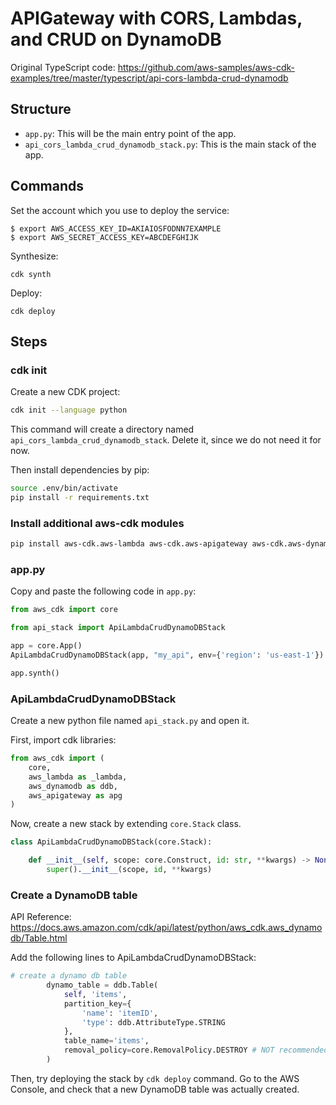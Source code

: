 
# APIGateway with CORS, Lambdas, and CRUD on DynamoDB
Original TypeScript code: https://github.com/aws-samples/aws-cdk-examples/tree/master/typescript/api-cors-lambda-crud-dynamodb


## Structure
  * `app.py`: This will be the main entry point of the app.
  * `api_cors_lambda_crud_dynamodb_stack.py`: This is the main stack of the app.

## Commands
Set the account which you use to deploy the service:
```
$ export AWS_ACCESS_KEY_ID=AKIAIOSFODNN7EXAMPLE
$ export AWS_SECRET_ACCESS_KEY=ABCDEFGHIJK
```

Synthesize:
```
cdk synth
```

Deploy:
```
cdk deploy
```

## Steps

### cdk init
Create a new CDK project:
```bash
cdk init --language python
```
This command will create a directory named `api_cors_lambda_crud_dynamodb_stack`. Delete it, since we do not need it for now.

Then install dependencies by pip:
```bash
source .env/bin/activate
pip install -r requirements.txt
```

### Install additional aws-cdk modules
```bash
pip install aws-cdk.aws-lambda aws-cdk.aws-apigateway aws-cdk.aws-dynamodb
```

### app.py
Copy and paste the following code in `app.py`:
```python
from aws_cdk import core

from api_stack import ApiLambdaCrudDynamoDBStack

app = core.App()
ApiLambdaCrudDynamoDBStack(app, "my_api", env={'region': 'us-east-1'})

app.synth()
```

### ApiLambdaCrudDynamoDBStack
Create a new python file named `api_stack.py` and open it.

First, import cdk libraries:
```python
from aws_cdk import (
    core,
    aws_lambda as _lambda,
    aws_dynamodb as ddb,
    aws_apigateway as apg
)
```

Now, create a new stack by extending `core.Stack` class.
```python
class ApiLambdaCrudDynamoDBStack(core.Stack):

    def __init__(self, scope: core.Construct, id: str, **kwargs) -> None:
        super().__init__(scope, id, **kwargs)
```

### Create a DynamoDB table
API Reference: https://docs.aws.amazon.com/cdk/api/latest/python/aws_cdk.aws_dynamodb/Table.html

Add the following lines to ApiLambdaCrudDynamoDBStack:
```python
# create a dynamo db table
        dynamo_table = ddb.Table(
            self, 'items',
            partition_key={
                'name': 'itemID',
                'type': ddb.AttributeType.STRING
            },
            table_name='items',
            removal_policy=core.RemovalPolicy.DESTROY # NOT recommended for production code
        )
```

Then, try deploying the stack by `cdk deploy` command. Go to the AWS Console, and check that a new DynamoDB table was actually created.

